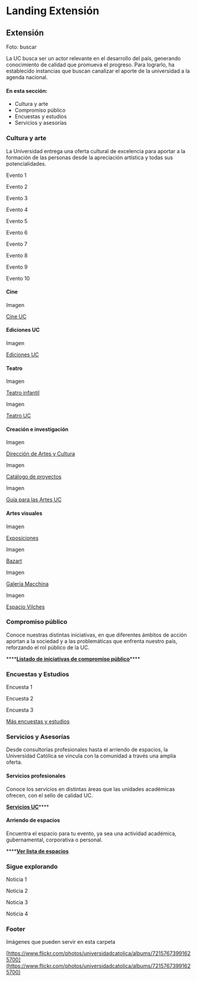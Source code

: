 # Landing Extensión

## Extensión

Foto: buscar 

La UC busca ser un actor relevante en el desarrollo del país, generando conocimiento de calidad que promueva el progreso. Para lograrlo, ha establecido instancias que buscan canalizar el aporte de la universidad a la agenda nacional.

#### En esta sección:

* Cultura y arte
* Compromiso público
* Encuestas y estudios
* Servicios y asesorías

### Cultura y arte

La Universidad entrega una oferta cultural de excelencia para aportar a la formación de las personas desde la apreciación artística y todas sus potencialidades.

Evento 1

Evento 2

Evento 3

Evento 4

Evento 5

Evento 6

Evento 7

Evento 8

Evento 9

Evento 10

#### Cine

Imagen

[Cine UC](http://cine.uc.cl)

#### Ediciones UC

Imagen

[Ediciones UC](http://ediciones.uc.cl)

#### Teatro

Imagen

[Teatro infantil](http://extension.uc.cl/teatro-infantil/cartelera)

Imagen

[Teatro UC](http://teatrouc.uc.cl/)

#### Creación e investigación

Imagen

[Dirección de Artes y Cultura](http://artesycultura.uc.cl/es/)

Imagen

[Catálogo de proyectos](http://artesycultura.uc.cl/es/creacion-investigacion/catalogo-de-proyectos)

Imagen

[Guía para las Artes UC](http://artesycultura.uc.cl/es/guia-para-las-artes)

#### Artes visuales

Imagen

[Exposiciones](http://extension.uc.cl/artes-visuales/exhibicion)

Imagen

[Bazart](http://extension.uc.cl/bazart/acerca-de)

Imagen

[Galería Macchina](http://galeriamacchina.uc.cl/)

Imagen

[Espacio Vilches](http://galeriamacchina.uc.cl/Espacio-Vilches/)

### **Compromiso público**

Conoce nuestras distintas iniciativas, en que diferentes ámbitos de acción aportan a la sociedad y a las problemáticas que enfrenta nuestro país, reforzando el rol público de la UC.

\*\*\*\*[**Listado de iniciativas de compromiso público**](vinculacion-con-el-territorio.md)\*\*\*\*

### Encuestas y Estudios

Encuesta 1

Encuesta 2

Encuesta 3

[Más encuestas y estudios](mas-encuestas-y-estudios.md) 

### Servicios y Asesorías

Desde consultorías profesionales hasta el arriendo de espacios, la Universidad Católica se vincula con la comunidad a través una amplia oferta.

#### **Servicios profesionales**

Conoce los servicios en distintas áreas que las unidades académicas ofrecen, con el sello de calidad UC.

[**Servicios UC**](servicios-profesionales-uc.md)\*\*\*\*

#### **Arriendo de espacios**

Encuentra el espacio para tu evento, ya sea una actividad académica, gubernamental, corporativa o personal.

\*\*\*\*[**Ver lista de espacios**](arriendo-de-espacios-uc.md)

### **Sigue explorando**

Noticia 1

Noticia 2

Noticia 3

Noticia 4

### Footer 

Imágenes que pueden servir en esta  carpeta

[https://www.flickr.com/photos/universidadcatolica/albums/72157673991625700](https://www.flickr.com/photos/universidadcatolica/albums/72157673991625700)


